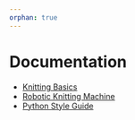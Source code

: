 ```yaml
---
orphan: true
---
```


# Documentation

- [Knitting Basics](knitting-basics.md)
- [Robotic Knitting Machine](robotic-knitting-machine.md)
- [Python Style Guide](styleguides/python.md)
